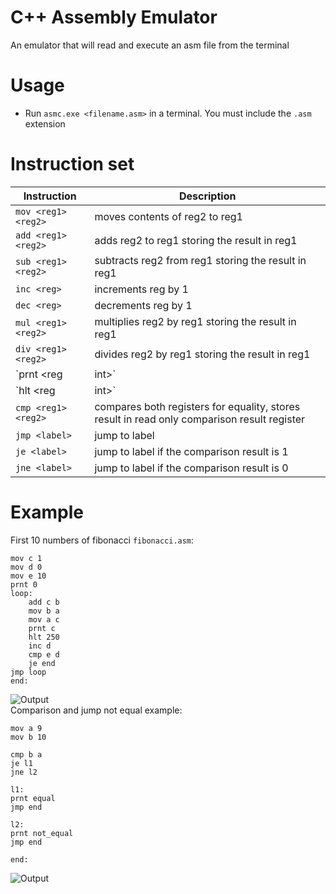 # C++ Assembly Emulator
An emulator that will read and execute an asm file from the terminal

# Usage
- Run `asmc.exe <filename.asm>` in a terminal. You must include the `.asm` extension

# Instruction set
| Instruction         | Description |
| ------------------- | ----------- |
| `mov <reg1> <reg2>` | moves contents of reg2 to reg1 |
| `add <reg1> <reg2>` | adds reg2 to reg1 storing the result in reg1 |
| `sub <reg1> <reg2>` | subtracts reg2 from reg1 storing the result in reg1 |
| `inc <reg>`         | increments reg by 1 |
| `dec <reg>`         | decrements reg by 1 |
| `mul <reg1> <reg2>` | multiplies reg2 by reg1 storing the result in reg1 |
| `div <reg1> <reg2>` | divides reg2 by reg1 storing the result in reg1 |
| `prnt <reg|int>`    | prints to stdout |
| `hlt <reg|int>`     | waits the specified time in ms |
| `cmp <reg1> <reg2>` | compares both registers for equality, stores result in read only comparison result register |
| `jmp <label>`       | jump to label |
| `je <label>`        | jump to label if the comparison result is 1 |
| `jne <label>`        | jump to label if the comparison result is 0 |

# Example
First 10 numbers of fibonacci `fibonacci.asm`:
```
mov c 1
mov d 0
mov e 10
prnt 0
loop:
    add c b
    mov b a
    mov a c
    prnt c
    hlt 250
    inc d
    cmp e d
    je end
jmp loop
end:
```
![Output](https://github.com/michael-gif/assembly-interpreter/blob/main/resources/fibonacci_output.png)  
Comparison and jump not equal example:
```
mov a 9
mov b 10

cmp b a
je l1
jne l2

l1:
prnt equal
jmp end

l2:
prnt not_equal
jmp end

end:
```
![Output](https://github.com/michael-gif/assembly-interpreter/blob/main/resources/jne_output.png)